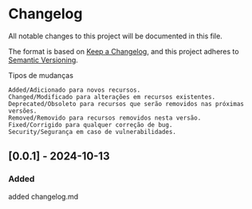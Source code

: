 # Changelog

All notable changes to this project will be documented in this file.

The format is based on [Keep a Changelog](https://keepachangelog.com/en/1.1.0/),
and this project adheres to [Semantic Versioning](https://semver.org/spec/v2.0.0.html).

Tipos de mudanças

    Added/Adicionado para novos recursos.
    Changed/Modificado para alterações em recursos existentes.
    Deprecated/Obsoleto para recursos que serão removidos nas próximas versões.
    Removed/Removido para recursos removidos nesta versão.
    Fixed/Corrigido para qualquer correção de bug.
    Security/Segurança em caso de vulnerabilidades.

## [0.0.1] - 2024-10-13

### Added
added changelog.md
